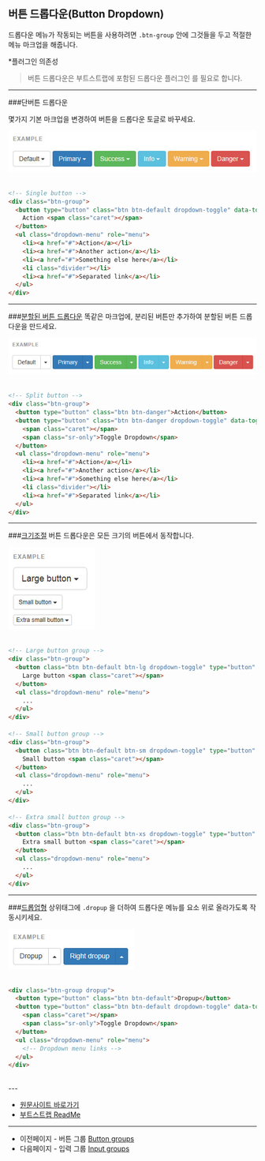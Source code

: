 ## 버튼 드롭다운(Button Dropdown)

드롭다운 메뉴가 작동되는 버튼을 사용하려면 `.btn-group` 안에 그것들을 두고 적절한 메뉴 마크업을 해줍니다.

*플러그인 의존성
> 버튼 드롭다운은 부트스트랩에 포함된 드롭다운 플러그인 를 필요로 합니다.

---

###단버튼 드롭다운

몇가지 기본 마크업을 변경하여 버튼을 드롭다운 토글로 바꾸세요.

![component_button_dropdown_01](../images/component_button_dropdown_01.jpg)

```html

<!-- Single button -->
<div class="btn-group">
  <button type="button" class="btn btn-default dropdown-toggle" data-toggle="dropdown" aria-expanded="false">
    Action <span class="caret"></span>
  </button>
  <ul class="dropdown-menu" role="menu">
    <li><a href="#">Action</a></li>
    <li><a href="#">Another action</a></li>
    <li><a href="#">Something else here</a></li>
    <li class="divider"></li>
    <li><a href="#">Separated link</a></li>
  </ul>
</div>

```

--- 

###[분할된 버튼 드롭다운](http://getbootstrap.com/components/#dropdowns)
똑같은 마크업에, 분리된 버튼만 추가하여 분할된 버튼 드롭다운을 만드세요.

![component_button_dropdown_02](../images/component_button_dropdown_02.jpg)

```html

<!-- Split button -->
<div class="btn-group">
  <button type="button" class="btn btn-danger">Action</button>
  <button type="button" class="btn btn-danger dropdown-toggle" data-toggle="dropdown" aria-expanded="false">
    <span class="caret"></span>
    <span class="sr-only">Toggle Dropdown</span>
  </button>
  <ul class="dropdown-menu" role="menu">
    <li><a href="#">Action</a></li>
    <li><a href="#">Another action</a></li>
    <li><a href="#">Something else here</a></li>
    <li class="divider"></li>
    <li><a href="#">Separated link</a></li>
  </ul>
</div>

```

--- 

###[크기조절](http://getbootstrap.com/components/#btn-dropdowns-sizing)
버튼 드롭다운은 모든 크기의 버튼에서 동작합니다.

![component_button_dropdown_03](../images/component_button_dropdown_03.jpg)

```html

<!-- Large button group -->
<div class="btn-group">
  <button class="btn btn-default btn-lg dropdown-toggle" type="button" data-toggle="dropdown" aria-expanded="false">
    Large button <span class="caret"></span>
  </button>
  <ul class="dropdown-menu" role="menu">
    ...
  </ul>
</div>

<!-- Small button group -->
<div class="btn-group">
  <button class="btn btn-default btn-sm dropdown-toggle" type="button" data-toggle="dropdown" aria-expanded="false">
    Small button <span class="caret"></span>
  </button>
  <ul class="dropdown-menu" role="menu">
    ...
  </ul>
</div>

<!-- Extra small button group -->
<div class="btn-group">
  <button class="btn btn-default btn-xs dropdown-toggle" type="button" data-toggle="dropdown" aria-expanded="false">
    Extra small button <span class="caret"></span>
  </button>
  <ul class="dropdown-menu" role="menu">
    ...
  </ul>
</div>

```

--- 

###[드롭업형](http://getbootstrap.com/components/#btn-dropdowns-dropup)
상위태그에 `.dropup` 을 더하여 드롭다운 메뉴를 요소 위로 올라가도록 작동시키세요.

![component_button_dropdown_04](../images/component_button_dropdown_04.jpg)

```html

<div class="btn-group dropup">
  <button type="button" class="btn btn-default">Dropup</button>
  <button type="button" class="btn btn-default dropdown-toggle" data-toggle="dropdown" aria-expanded="false">
    <span class="caret"></span>
    <span class="sr-only">Toggle Dropdown</span>
  </button>
  <ul class="dropdown-menu" role="menu">
    <!-- Dropdown menu links -->
  </ul>
</div>

```



<br />
---

* [원문사이트 바로가기](http://getbootstrap.com/components/#btn-dropdowns)
* [부트스트랩 ReadMe](../README.md)

---
* 이전페이지 - 버튼 그룹 [Button groups](component_03_button.md)
* 다음페이지 - 입력 그룹 [Input groups](component_05_input_groups.md)